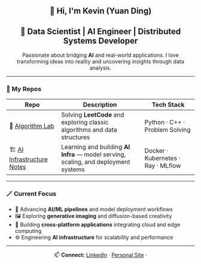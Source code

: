 <h2 align="center"> 👋 Hi, I'm Kevin (Yuan Ding)
<h2 align="center">🚀 Data Scientist | AI Engineer | Distributed Systems Developer</h2>

<p align="center">
Passionate about bridging <b>AI</b> and real-world applications. I love transforming ideas into reality and uncovering insights through data analysis.  
</p>

---

### 🧠 My Repos

| Repo                                                        | Description                                                                         | Tech Stack                         |
| ----------------------------------------------------------- | ----------------------------------------------------------------------------------- | ---------------------------------- |
| 🧩 [Algorithm Lab](https://github.com/yourrepo)             | Solving **LeetCode** and exploring classic algorithms and data structures           | Python · C++ · Problem Solving     |
| 🏗️ [AI Infrastructure Notes](https://github.com/yourrepo)   | Learning and building **AI Infra** — model serving, scaling, and deployment systems | Docker · Kubernetes · Ray · MLflow |

---

### 🪄 Current Focus
- 🧩 Advancing **AI/ML pipelines** and model deployment workflows  
- 🖼️ Exploring **generative imaging** and diffusion-based creativity  
- 📱 Building **cross-platform applications** integrating cloud and edge computing  
- ⚙️ Engineering **AI infrastructure** for scalability and performance  

---

<p align="center">
📫 <b>Connect:</b>  
<a href="https://www.linkedin.com/in/yuan-ding-770a0b107">LinkedIn</a> · 
<a href="https://dingkevin.com">Personal Site</a> · 
</p>
